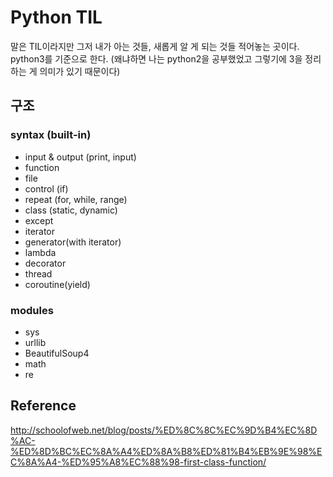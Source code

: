 # Python TIL
말은 TIL이라지만 그저 내가 아는 것들, 새롭게 알 게 되는 것들 적어놓는 곳이다.
python3를 기준으로 한다. (왜냐하면 나는 python2을 공부했었고 그렇기에 3을 정리하는 게 의미가 있기 때문이다)

## 구조
### syntax (built-in)
- input & output (print, input)
- function
- file
- control (if)
- repeat (for, while, range)
- class (static, dynamic)
- except
- iterator
- generator(with iterator)
- lambda
- decorator
- thread
- coroutine(yield)

### modules
- sys
- urllib
- BeautifulSoup4
- math
- re

## Reference
http://schoolofweb.net/blog/posts/%ED%8C%8C%EC%9D%B4%EC%8D%AC-%ED%8D%BC%EC%8A%A4%ED%8A%B8%ED%81%B4%EB%9E%98%EC%8A%A4-%ED%95%A8%EC%88%98-first-class-function/